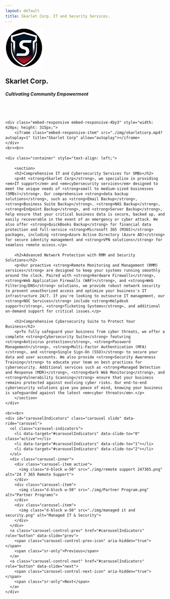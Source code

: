 ```yaml
---
layout: default
title: Skarlet Corp. IT and Security Services.
---
```


<div class="jumbotron jumbotron-fluid">
	<div class="container">
		<div class="media">
			<img class="mr-3" src="./img/SkarletLogoLGR.png" width="120" height="120" alt="Generic placeholder image">
			<div class="media-body" style="text-align: left;">
				<h2 class="mt-0">Skarlet Corp.</h2>
				<h5 class="mt-0">Cultivating Community Empowerment</h5>		
			</div>
		</div>
	</div>
	<br><br>

	<div class="embed-responsive embed-responsive-4by3" style="width: 420px; height: 315px;">
		<iframe class="embed-responsive-item" src="./img/skarletcorp.mp4?autoplay=1" title="Skarlet Corp" allow="autoplay"></iframe>
	</div>
	<br><br>

	<div class="container" style="text-align: left;">
 
		<section>
		<h2>Comprehensive IT and Cybersecurity Services for SMBs</h2>
		<p>At <strong>Skarlet Corp</strong>, we specialize in providing <em>IT support</em> and <em>cybersecurity services</em> designed to meet the unique needs of <strong>small to medium-sized businesses (SMBs)</strong>. Our comprehensive <strong>data backup solutions</strong>, such as <strong>Email Backup</strong>, <strong>Business Suite Backup</strong>, <strong>NAS Backup</strong>, <strong>Endpoint Backup</strong>, and <strong>Server Backup</strong>, help ensure that your critical business data is secure, backed up, and easily recoverable in the event of an emergency or cyber attack. We also offer <strong>QuickBooks Backup</strong> for financial data protection and full-service <strong>Microsoft 365 (M365)</strong> packages, including <strong>Azure Active Directory (Azure AD)</strong> for secure identity management and <strong>VPN solutions</strong> for seamless remote access.</p>

		<h2>Advanced Network Protection with RMM and Security Solutions</h2>
		<p>Our proactive <strong>Remote Monitoring and Management (RMM) services</strong> are designed to keep your systems running smoothly around the clock. Paired with <strong>Hardware Firewalls</strong>, <strong>Web Application Firewalls (WAF)</strong>, and <strong>Web Filtering/DNS</strong> solutions, we provide robust network security to prevent unauthorized access and optimize your business's IT infrastructure 24/7. If you're looking to outsource IT management, our <strong>NOC Services</strong> include <strong>Helpdesk support</strong>, <strong>Ticketing Systems</strong>, and additional on-demand support for critical issues.</p>

		<h2>Comprehensive Cybersecurity Suite to Protect Your Business</h2>
		<p>To fully safeguard your business from cyber threats, we offer a complete <strong>Cybersecurity Suite</strong> featuring <strong>Antivirus protection</strong>, <strong>Password Management</strong>, <strong>Multi-Factor Authentication (MFA)</strong>, and <strong>Single Sign-On (SSO)</strong> to secure your data and user accounts. We also provide <strong>Security Awareness Training</strong> to educate your team on best practices for cybersecurity. Additional services such as <strong>Managed Detection and Response (MDR)</strong>, <strong>Dark Web Monitoring</strong>, and <strong>Vulnerability Scanning</strong> ensure that your business remains protected against evolving cyber risks. Our end-to-end cybersecurity solutions give you peace of mind, knowing your business is safeguarded against the latest <em>cyber threats</em>.</p>
		</section>
	</div>

	<br><br>
	<div id="carouselIndicators" class="carousel slide" data-ride="carousel">
	  <ol class="carousel-indicators">
		<li data-target="#carouselIndicators" data-slide-to="0" class="active"></li>
		<li data-target="#carouselIndicators" data-slide-to="1"></li>
		<li data-target="#carouselIndicators" data-slide-to="2"></li>
	  </ol>
	  <div class="carousel-inner">
		<div class="carousel-item active">
		  <img class="d-block w-50" src="./img/remote support 247365.png" alt="24 7 365 Remote Support">
		</div>
		<div class="carousel-item">
		  <img class="d-block w-50" src="./img/Partner Program.png" alt="Partner Programs">
		</div>
		<div class="carousel-item">
		  <img class="d-block w-50" src="./img/managed it and security.png" alt="Managed IT & Security">
		</div>
	  </div>
	  <a class="carousel-control-prev" href="#carouselIndicators" role="button" data-slide="prev">
		<span class="carousel-control-prev-icon" aria-hidden="true"></span>
		<span class="sr-only">Previous</span>
	  </a>
	  <a class="carousel-control-next" href="#carouselIndicators" role="button" data-slide="next">
		<span class="carousel-control-next-icon" aria-hidden="true"></span>
		<span class="sr-only">Next</span>
	  </a>
	</div>
</div>